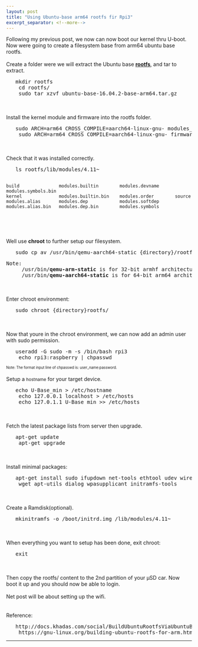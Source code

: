 ```yaml
---
layout: post
title: "Using Ubuntu-base arm64 rootfs fir Rpi3"
excerpt_separator: <!--more-->
---
```

<div>
<p>
	Following my previous post, we now can now boot our kernel thru U-boot. 
	Now were going to create a filesystem base from arm64 ubuntu base rootfs.
<br>

<br>
	Create a folder were we will extract the Ubuntu base <a href="http://cdimage.ubuntu.com/ubuntu-base/releases/16.04.2/release/ubuntu-base-16.04.2-base-arm64.tar.gz"><b>rootfs</b></a>, and tar to extract.
<pre>	mkdir rootfs
	cd rootfs/
	sudo tar xzvf ubuntu-base-16.04.2-base-arm64.tar.gz
</pre>
<!--more-->
<br>

<br>
	Install the kernel module and firmware into the rootfs folder.
<pre>	sudo ARCH=arm64 CROSS_COMPILE=aarch64-linux-gnu- modules_install INSTALL_MOD_PATH={directory}/rootfs/
	sudo ARCH=arm64 CROSS_COMPILE=aarch64-linux-gnu- firmware_install INSTALL_FW_PATH={directory}rootfs/lib/firmware/
</pre>
<br>

<br>
	Check that it was installed correctly.
<pre>	ls rootfs/lib/modules/4.11~

	build               modules.builtin        modules.devname      modules.symbols.bin
	kernel              modules.builtin.bin    modules.order        source
	modules.alias       modules.dep            modules.softdep
	modules.alias.bin   modules.dep.bin        modules.symbols
</pre>
<br>

<br>
	Well use <b>chroot</b> to further setup our filesystem.
<pre>	sudo cp av /usr/bin/qemu-aarch64-static {directory}/rootfs/usr/bin
</pre>

<pre>Note:
     /usr/bin/<b>qemu-arm-static</b> is for 32-bit armhf architecture
     /usr/bin/<b>qemu-aarch64-static</b> is for 64-bit arm64 architecture
</pre>
<br>

<br>
	Enter chroot environment:
<pre>	sudo chroot {directory}rootfs/
</pre>
<br>

<br>
	Now that youre in the chroot environment, we can now add an admin user with sudo permission.
<pre>	useradd -G sudo -m -s /bin/bash rpi3
	echo rpi3:raspberry | chpasswd
</pre>
<small><sub>	Note: The format input line of chpasswd is: user_name:password.</sub></small>
<br>

<br>
	Setup a <small>hostname</small> for your target device.
<pre>	echo U-Base_min > /etc/hostname
	echo 127.0.0.1 localhost > /etc/hosts
	echo 127.0.1.1 U-Base_min >> /etc/hosts
</pre>
<br>

<br>
	Fetch the latest package lists from server then upgrade.
<pre>	apt-get update
	apt-get upgrade
</pre>
<br>

<br>
	Install minimal packages:
<pre>	apt-get install sudo ifupdown net-tools ethtool udev wireless-tools iputils-ping perl resolvconf 
	wget apt-utils dialog wpasupplicant initramfs-tools
</pre>
<br>

<br>
	Create a Ramdisk(optional).
<pre>	mkinitramfs -o /boot/initrd.img /lib/modules/4.11~
</pre>
<br>

<br>
	When everything you want to setup has been done, exit chroot:
<pre>	exit
</pre>
<br>

<br>
	Then copy the rootfs/ content to the 2nd partition of your µSD car. 
	Now boot it up and you should now be able to login.
<br>

<br>
	Net post will be about setting up the wifi.
<br>

<br>

<br>
	Reference:
<pre>	http://docs.khadas.com/social/BuildUbuntuRootfsViaUbuntuBase/
	https://gnu-linux.org/building-ubuntu-rootfs-for-arm.html
</pre>
</p>
</div>
<hr />

